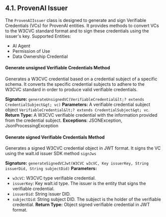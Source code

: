 ## 4.1. ProvenAI Issuer
The `ProvenAIIssuer` class is designed to generate and sign Verifiable Credentials (VCs) for ProvenAI entities. It provides methods to convert VCs to the W3CVC standard format and to sign these credentials using the issuer's key.
Supported Entities:
- AI Agent
- Permission of Use
- Data Ownership Credential

#### Generate unsigned Verifiable Credentials Method
Generates a W3CVC credential based on a credential subject of a specific schema. It converts the specific credential subjects to adhere to the W3CVC standard in order to produce valid verifiable credentials.

**Signature:** `generateUnsignedVC(VerifiableCredential&lt;? extends CredentialSubject&gt; vc)`
**Parameters:** A verifiable credential subject object `VerifiableCredential&lt;? extends CredentialSubject&gt; vc`.
**Return Type:** A W3CVC verifiable credential with the information provided from the credential subject.
**Exceptions**: JSONException, JsonProcessingException

#### Generate signed Verifiable Credentials Method
Generates a signed W3CVC credential object in JWT format. It signs the VC using the walt.id issuer SDK method `signJws`

**Signature:** `generateSignedVCJwt(W3CVC w3cVC, Key issuerKey, String issuerDid, String subjectDid)`
**Parameters:**
  - `w3cVC`: W3CVC type verifiable credential.
  - `issuerKey`: Key walt.id type. The issuer is the entity that signs the verifiable credential.
  - `issuerDid`: String issuer DID.
  - `subjectDid`: String subject DID. The subject is the holder of the verifiable credential.
**Return Type:** Object signed verifiable credential in JWT format.
